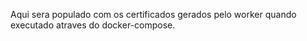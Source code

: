 Aqui sera populado com os certificados gerados pelo worker quando executado atraves do docker-compose.